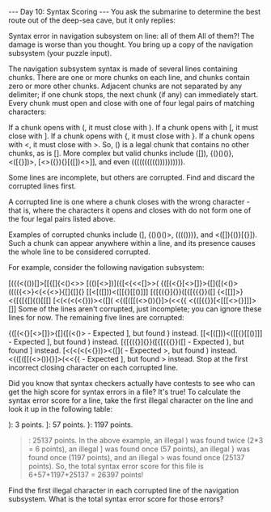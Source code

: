--- Day 10: Syntax Scoring --- You ask the submarine to determine the best route out of the deep-sea cave, but it only
replies:

Syntax error in navigation subsystem on line: all of them All of them?! The damage is worse than you thought. You bring
up a copy of the navigation subsystem (your puzzle input).

The navigation subsystem syntax is made of several lines containing chunks. There are one or more chunks on each line,
and chunks contain zero or more other chunks. Adjacent chunks are not separated by any delimiter; if one chunk stops,
the next chunk (if any) can immediately start. Every chunk must open and close with one of four legal pairs of matching
characters:

If a chunk opens with (, it must close with ). If a chunk opens with [, it must close with ]. If a chunk opens with {,
it must close with }. If a chunk opens with <, it must close with >. So, () is a legal chunk that contains no other
chunks, as is []. More complex but valid chunks include ([]), {()()()}, <([{}])>, [<>({}){}[([])<>]], and
even (((((((((()))))))))).

Some lines are incomplete, but others are corrupted. Find and discard the corrupted lines first.

A corrupted line is one where a chunk closes with the wrong character - that is, where the characters it opens and
closes with do not form one of the four legal pairs listed above.

Examples of corrupted chunks include (], {()()()>, (((()))}, and <([]){()}[{}]). Such a chunk can appear anywhere within
a line, and its presence causes the whole line to be considered corrupted.

For example, consider the following navigation subsystem:

[({(<(())[]>[[{[]{<()<>>
[(()[<>])]({[<{<<[]>>(
{([(<{}[<>[]}>{[]{[(<()>
(((({<>}<{<{<>}{[]{[]{}
[[<[([]))<([[{}[[()]]]
[{[{({}]{}}([{[{{{}}([]
{<[[]]>}<{[{[{[]{()[[[]
[<(<(<(<{}))><([]([]()
<{([([[(<>()){}]>(<<{{
<{([{{}}[<[[[<>{}]]]>[]]
Some of the lines aren't corrupted, just incomplete; you can ignore these lines for now. The remaining five lines are
corrupted:

{([(<{}[<>[]}>{[]{[(<()> - Expected ], but found } instead.
[[<[([]))<([[{}[[()]]] - Expected ], but found ) instead.
[{[{({}]{}}([{[{{{}}([] - Expected ), but found ] instead.
[<(<(<(<{}))><([]([]() - Expected >, but found ) instead.
<{([([[(<>()){}]>(<<{{ - Expected ], but found > instead. Stop at the first incorrect closing character on each
corrupted line.

Did you know that syntax checkers actually have contests to see who can get the high score for syntax errors in a file?
It's true! To calculate the syntax error score for a line, take the first illegal character on the line and look it up
in the following table:

): 3 points.
]: 57 points. }: 1197 points.
> : 25137 points. In the above example, an illegal ) was found twice (2*3 = 6 points), an illegal ] was found once (57 points), an illegal } was found once (1197 points), and an illegal > was found once (25137 points). So, the total syntax error score for this file is 6+57+1197+25137 = 26397 points!

Find the first illegal character in each corrupted line of the navigation subsystem. What is the total syntax error
score for those errors?

